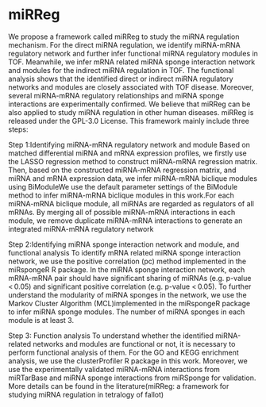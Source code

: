 # miRReg
We propose a framework called miRReg to study the miRNA regulation mechanism. For the direct miRNA regulation, we identify miRNA-mRNA regulatory network and further infer functional miRNA regulatory modules in TOF. Meanwhile, we infer mRNA related miRNA sponge interaction network and modules for the indirect miRNA regulation in TOF. The functional analysis shows that the identified direct or indirect miRNA regulatory networks and modules are closely associated with TOF disease. Moreover, several miRNA-mRNA regulatory relationships and miRNA sponge interactions are experimentally confirmed. We believe that miRReg can be also applied to study miRNA regulation in other human diseases. miRReg is released under the GPL-3.0 License.
This framework mainly include three steps:
 
Step 1:Identifying miRNA-mRNA regulatory network and module
Based on matched differential miRNA and mRNA expression profiles, we firstly use the LASSO regression method to construct miRNA-mRNA regression matrix. Then, based on the constructed miRNA-mRNA regression matrix, and miRNA and mRNA expression data, we infer miRNA-mRNA biclique modules using BiModuleWe use the default parameter settings of the BiModule method to infer miRNA-mRNA biclique modules in this work.For each miRNA-mRNA biclique module, all miRNAs are regarded as regulators of all mRNAs. By merging all of possible miRNA-mRNA interactions in each module, we remove duplicate miRNA-mRNA interactions to generate an integrated miRNA-mRNA regulatory network
 
Step 2:Identifying miRNA sponge interaction network and module, and functional analysis
To identify mRNA related miRNA sponge interaction network, we use the positive correlation (pc) method implemented in the miRspongeR R package. In the miRNA sponge interaction network, each mRNA-mRNA pair should have significant sharing of miRNAs (e.g. p-value < 0.05) and significant positive correlation (e.g. p-value < 0.05). To further understand the modularity of miRNA sponges in the network, we use the Markov Cluster Algorithm (MCL)implemented in the miRspongeR  package to infer miRNA sponge modules. The number of miRNA sponges in each module is at least 3.

Step 3: Function analysis
To understand whether the identified miRNA-related networks and modules are functional or not, it is necessary to perform functional analysis of them. For the GO and KEGG enrichment analysis, we use the clusterProfiler  R package in this work. Moreover, we use the experimentally validated miRNA-mRNA interactions from miRTarBase  and miRNA sponge interactions from miRSponge for validation.
More details can be found in the literature(miRReg: a framework for studying miRNA regulation in tetralogy of fallot)
